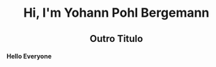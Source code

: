 # <h1 align="center"> Hi, I'm Yohann Pohl Bergemann 

<h2 align="center"> Outro Titulo 

#### Hello Everyone
